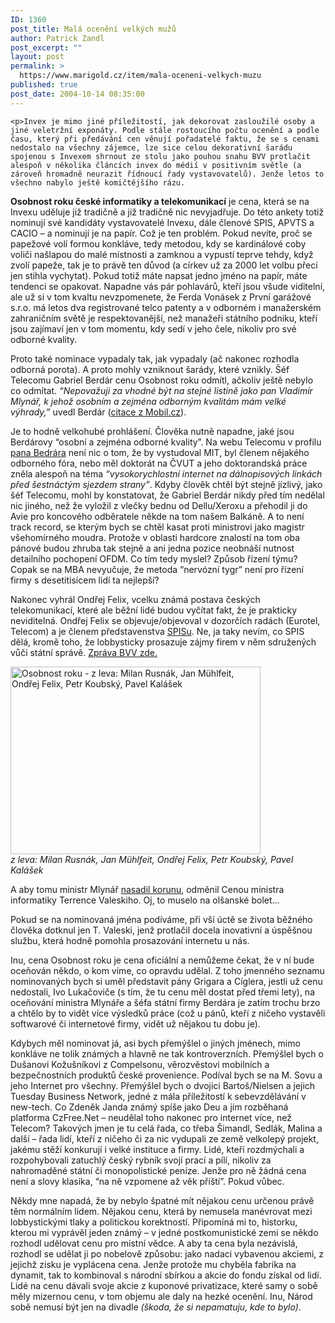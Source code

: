 ```yaml
---
ID: 1360
post_title: Malá ocenění velkých mužů
author: Patrick Zandl
post_excerpt: ""
layout: post
permalink: >
  https://www.marigold.cz/item/mala-oceneni-velkych-muzu
published: true
post_date: 2004-10-14 08:35:00
---
```

	<p>Invex je mimo jiné příležitostí, jak dekorovat zasloužilé osoby a jiné veletržní exponáty. Podle stále rostoucího počtu ocenění a podle času, který při předávání cen věnují pořadatelé faktu, že se s cenami nedostalo na všechny zájemce, lze sice celou dekorativní šarádu spojenou s Invexem shrnout ze stolu jako pouhou snahu BVV protlačit alespoň v několika článcích invex do médií v positivním světle (a zároveň hromadně neurazit řídnoucí řady vystavovatelů). Jenže letos to všechno nabylo ještě komičtějšího rázu. 
<b>
Osobnost roku české informatiky a telekomunikací</b> je cena, která se na Invexu uděluje již tradičně a již tradičně nic nevyjadřuje. Do této ankety totiž nominují své kandidáty vystavovatelé Invexu, dále členové SPIS, APVTS a CACIO – a nominují je na papír. Což je ten problém. Pokud nevíte, proč se papežové volí formou konkláve, tedy metodou, kdy se kardinálové coby voliči našlapou do malé místnosti a zamknou a vypustí teprve tehdy, když zvolí papeže, tak je to právě ten důvod (a církev už za 2000 let volbu přeci jen stihla vychytat). Pokud totiž máte napsat jedno jméno na papír, máte tendenci se opakovat. Napadne vás pár pohlavárů, kteří jsou všude viditelní, ale už si v tom kvaltu nevzpomenete, že Ferda Vonásek z První garážové s.r.o. má letos dva registrované telco patenty a v odborném i manažerském zahraničním světě je respektovanější, než manažeři státního podniku, kteří jsou zajímaví jen v tom momentu, kdy sedí v jeho čele, nikoliv pro své odborné kvality. </p>
	<p>Proto také nominace vypadaly tak, jak vypadaly (ač nakonec rozhodla odborná porota). A proto mohly vzniknout šarády, které vznikly. Šéf Telecomu Gabriel Berdár cenu Osobnost roku odmítl, ačkoliv ještě nebylo co odmítat. <i>&#8220;Nepovažuji za vhodné být na stejné listině jako pan Vladimír Mlynář, k jehož osobním a zejména odborným kvalitám mám velké výhrady,&#8221;</i> uvedl Berdár (<a href="http://mobil.idnes.cz/aktuality/berdarit041006.html">citace z Mobil.cz</a>).</p>
	<p>Je to hodně velkohubé prohlášení. Člověka nutně napadne, jaké jsou Berdárovy &#8220;osobní a zejména odborné kvality&#8221;. Na webu Telecomu v profilu <a href="http://www.telecom.cz/infocentrum/tiskove_centrum/profil_a_fotografie_managementu/berdar_gabriel.php">pana Bedrára</a>  není nic o tom, že by vystudoval MIT, byl členem nějakého odborného fóra, nebo měl doktorát na ČVUT a jeho doktorandská práce zněla alespoň na téma <i>&#8220;vysokorychlostní internet na dálnopisových linkách před šestnáctým sjezdem strany&#8221;</i>. Kdyby člověk chtěl být stejně jízlivý, jako šéf Telecomu, mohl by konstatovat, že Gabriel Berdár nikdy před tím nedělal nic jiného, než že vyložil z vlečky bednu od Dellu/Xeroxu a přehodil ji do Avie pro koncového odběratele někde na tom našem Balkáně. A to není track record, se kterým bych se chtěl kasat proti ministrovi jako magistr všehomírného moudra. Protože v oblasti hardcore znalostí na tom oba pánové budou zhruba tak stejně a ani jedna pozice neobnáší nutnost detailního pochopení OFDM. Co tím tedy myslel? Způsob řízení týmu? Copak se na MBA nevyučuje, že metoda &#8220;nervózní tygr&#8221; není pro řízení firmy s desetitisícem lidí ta nejlepší?</p>
	<p>Nakonec vyhrál Ondřej Felix, vcelku známá postava českých telekomunikací,  které ale běžní lidé budou vyčítat fakt, že je prakticky neviditelná. Ondřej Felix se objevuje/objevoval v dozorčích radách (Eurotel, Telecom) a je členem představenstva <a href="http://www.spis.cz/">SPISu</a>. Ne, ja taky nevím, co SPIS dělá, kromě toho, že lobbysticky prosazuje zájmy firem v něm sdružených vůči státní správě. <a href="http://node3.bvv.cz/i2000/Akce/b-inv.nsf/WWWAllPDocsID/VJEK-65PKWH?OpenDocument&amp;LANG=CZ&amp;NAV=1&amp;ID=0">Zpráva BVV zde.</a> </p>
	<div class="rightbox"><img src="/wp-content/uploads/1/20041014-osobnostroku.jpg" alt="Osobnost roku - z leva: Milan Rusnák, Jan Mühlfeit, Ondřej Felix, Petr Koubský, Pavel Kalášek" width="400" height="300" /></div>
<i>z leva: Milan Rusnák, Jan Mühlfeit, Ondřej Felix, Petr Koubský, Pavel Kalášek</i></p>
	<p>A aby tomu ministr Mlynář <a href="http://www.mlynar.cz/">nasadil korunu</a>, odměnil Cenou ministra informatiky Terrence Valeskiho. Oj, to muselo na olšanské bolet… </p>
	<p>Pokud se na nominovaná jména podíváme, při vší úctě se života běžného člověka dotknul jen T. Valeski, jenž protlačil docela inovativní a úspěšnou službu, která hodně pomohla prosazování internetu u nás. </p>
	<p>Inu, cena Osobnost roku je cena oficiální a nemůžeme čekat, že v ní bude oceňován někdo, o kom víme, co opravdu udělal. Z toho jmenného seznamu nominovaných bych si uměl představit pány Grigara a Cíglera, jestli už cenu nedostali, Ivo Lukačoviče (s tím, že tu cenu měl dostat před třemi lety), na oceňování ministra Mlynáře a šéfa státní firmy Berdára je zatím trochu brzo a chtělo by to vidět více výsledků práce (což u pánů, kteří z ničeho vystavěli softwarové či internetové firmy, vidět už nějakou tu dobu je).</p>
	<p>Kdybych měl nominovat já, asi bych přemýšlel o jiných jménech, mimo konkláve ne tolik známých a hlavně ne tak kontroverzních. Přemýšlel bych o Dušanovi Kožušníkovi z Compelsonu, věrozvěstovi mobilních a bezpečnostních produktů české provenience. Podíval bych se na M. Sovu a jeho Internet pro všechny. Přemýšlel bych o dvojici Bartoš/Nielsen a jejich Tuesday Business Network, jedné z mála příležitostí k sebevzdělávání v new-tech.  Co Zdeněk Janda známý spíše jako Deu a jím rozběhaná platforma CzFree.Net – neudělal toho nakonec pro internet více, než Telecom? Takových jmen je tu celá řada, co třeba Šimandl, Sedlák, Malina a další – řada lidí, kteří z ničeho či za nic vydupali ze země velkolepý projekt, jakému stěží konkurují i velké instituce a firmy. Lidé, kteří rozdmýchali a rozpohybovali zatuchlý český rybník svojí prací a pílí, nikoliv za nahromaděné státní či monopolistické peníze. Jenže pro ně žádná cena není a slovy klasika, &#8220;na ně vzpomene až věk příští&#8221;. Pokud vůbec.</p>
	<p>Někdy mne napadá, že by nebylo špatné mít nějakou cenu určenou právě těm normálním lidem. Nějakou cenu, která by nemusela manévrovat mezi lobbystickými tlaky a politickou korektností. Připomíná mi to, historku, kterou mi vyprávěl jeden známý – v jedné postkomunistické zemi se někdo rozhodl udělovat cenu pro místní vědce. A aby ta cena byla nezávislá, rozhodl se udělat ji po nobelově způsobu: jako nadaci vybavenou akciemi, z jejichž zisku je vyplácena cena. Jenže protože mu chyběla fabrika na dynamit, tak to kombinoval s národní sbírkou a akcie do fondu získal od lidí. Lidé na cenu dávali svoje akcie z kuponové privatizace, které samy o sobě měly mizernou cenu, v tom objemu ale daly na hezké ocenění. Inu, Národ sobě nemusí být jen na divadle <i>(škoda, že si nepamatuju, kde to bylo)</i>.
</p>